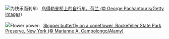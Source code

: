 ![](https://www.bing.com/th?id=OHR.BicyclesUtrecht_ZH-CN8016028978_UHD.jpg&w=1000)为快乐而刹车:&nbsp;&ensp;[乌得勒支桥上的自行车，荷兰 (© George Pachantouris/Getty Images)](https://www.bing.com/th?id=OHR.BicyclesUtrecht_ZH-CN8016028978_UHD.jpg)
<br><br/>
![](https://www.bing.com/th?id=OHR.EchinaceaButterfly_EN-US8404044892_UHD.jpg&w=1000)Flower power:&nbsp;&ensp;[Skipper butterfly on a coneflower, Rockefeller State Park Preserve, New York (© Marianne A. Campolongo/Alamy)](https://www.bing.com/th?id=OHR.EchinaceaButterfly_EN-US8404044892_UHD.jpg)
<br><br/>
